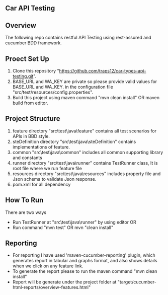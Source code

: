 ## Car API Testing

## Overview
The following repo contains restful API Testing using rest-assured and cucumber BDD framework.

## Proect Set Up
1. Clone this repository "https://github.com/traps12/car-types-api-testing.git".
2. BASE_URL and WA_KEY are private so please provide valid values for BASE_URL and WA_KEY.
   in the configuration file "src/test/resources/config.properties".
3. Build this project using maven command "mvn clean install" OR maven build from editor.


## Project Structure
1. feature directory "src\test\java\feature" contains all test scenarios for APIs in BBD style.
2. steDefinition directory "src\test\java\steDefinition" contains implementations of feature.
3. common "src\test\java\common" includes all common supporting library and constants
4. runner directory "src\test\java\runner" contains TestRunner class, It is root file where we run feature file
5. resources directory "src\test\java\resources" includes property file and Json schema to validate Json response.
6. pom.xml for all dependency

## How To Run
There are two ways 
- Run TestRunner at "src\test\java\runner" by using editor 
    OR
- Run command "mvn test" OR mvn "clean install"

## Reporting
- For reporting I have used 'maven-cucumber-reporting' plugin, which generates report in tabular and graphs format,
  and also shows details when we click on any feature link.
- To generate the report please to run the maven command "mvn clean install"
- Report will be generate under the project folder at "target/cucumber-html-reports/overview-features.html"

